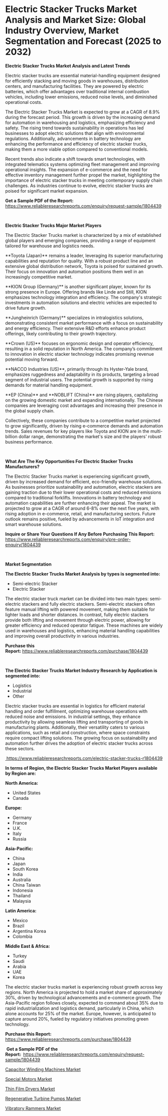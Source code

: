 <p><h1>Electric Stacker Trucks Market Analysis and Market Size: Global Industry Overview, Market Segmentation and Forecast (2025 to 2032)</h1></p><p><strong>Electric Stacker Trucks Market Analysis and Latest Trends</strong></p>
<p><p>Electric stacker trucks are essential material-handling equipment designed for efficiently stacking and moving goods in warehouses, distribution centers, and manufacturing facilities. They are powered by electric batteries, which offer advantages over traditional internal combustion vehicles, including lower emissions, reduced noise levels, and diminished operational costs. </p><p>The Electric Stacker Trucks Market is expected to grow at a CAGR of 8.9% during the forecast period. This growth is driven by the increasing demand for automation in warehousing and logistics, emphasizing efficiency and safety. The rising trend towards sustainability in operations has led businesses to adopt electric solutions that align with environmental regulations. Additionally, advancements in battery technology are enhancing the performance and efficiency of electric stacker trucks, making them a more viable option compared to conventional models.</p><p>Recent trends also indicate a shift towards smart technologies, with integrated telematics systems optimizing fleet management and improving operational insights. The expansion of e-commerce and the need for effective inventory management further propel the market, highlighting the importance of electric stacker trucks in meeting contemporary supply chain challenges. As industries continue to evolve, electric stacker trucks are poised for significant market expansion.</p></p>
<p><strong>Get a Sample PDF of the Report:&nbsp;</strong> <a href="https://www.reliableresearchreports.com/enquiry/request-sample/1804439?utm_campaign=10&utm_medium=2&utm_source=Github&utm_content=ia&utm_term=19022025&utm_id=electric-stacker-trucks">https://www.reliableresearchreports.com/enquiry/request-sample/1804439</a></p>
<p>&nbsp;</p>
<p><strong>Electric Stacker Trucks Major Market Players</strong></p>
<p><p>The Electric Stacker Trucks market is characterized by a mix of established global players and emerging companies, providing a range of equipment tailored for warehouse and logistics needs.</p><p>**Toyota (Japan)** remains a leader, leveraging its superior manufacturing capabilities and reputation for quality. With a robust product line and an extensive global distribution network, Toyota is poised for sustained growth. Their focus on innovation and automation positions them well in an increasingly competitive market.</p><p>**KION Group (Germany)** is another significant player, known for its strong presence in Europe. Offering brands like Linde and Still, KION emphasizes technology integration and efficiency. The company's strategic investments in automation solutions and electric vehicles are expected to drive future growth.</p><p>**Jungheinrich (Germany)** specializes in intralogistics solutions, demonstrating consistent market performance with a focus on sustainability and energy efficiency. Their extensive R&D efforts enhance product offerings, likely contributing to their growth trajectory.</p><p>**Crown (US)** focuses on ergonomic design and operator efficiency, resulting in a solid reputation in North America. The company’s commitment to innovation in electric stacker technology indicates promising revenue potential moving forward.</p><p>**NACCO Industries (US)**, primarily through its Hyster-Yale brand, emphasizes ruggedness and adaptability in its products, targeting a broad segment of industrial users. The potential growth is supported by rising demands for material handling equipment.</p><p>**EP (China)** and **NOBLIFT (China)** are rising players, capitalizing on the growing domestic market and expanding internationally. The Chinese companies are leveraging cost advantages and increasing their presence in the global supply chain.</p><p>Collectively, these companies contribute to a competitive market projected to grow significantly, driven by rising e-commerce demands and automation trends. Sales revenues for key players like Toyota and KION are in the multi-billion dollar range, demonstrating the market's size and the players' robust business performance.</p></p>
<p>&nbsp;</p>
<p><strong>What Are The Key Opportunities For Electric Stacker Trucks Manufacturers?</strong></p>
<p><p>The Electric Stacker Trucks market is experiencing significant growth, driven by increased demand for efficient, eco-friendly warehouse solutions. As businesses prioritize sustainability and automation, electric stackers are gaining traction due to their lower operational costs and reduced emissions compared to traditional forklifts. Innovations in battery technology and automation capabilities are further enhancing their appeal. The market is projected to grow at a CAGR of around 6-8% over the next five years, with rising adoption in e-commerce, retail, and manufacturing sectors. Future outlook remains positive, fueled by advancements in IoT integration and smart warehouse solutions.</p></p>
<p><strong>Inquire or Share Your Questions If Any Before Purchasing This Report:</strong> <a href="https://www.reliableresearchreports.com/enquiry/pre-order-enquiry/1804439?utm_campaign=10&utm_medium=2&utm_source=Github&utm_content=ia&utm_term=19022025&utm_id=electric-stacker-trucks">https://www.reliableresearchreports.com/enquiry/pre-order-enquiry/1804439</a></p>
<p>&nbsp;</p>
<p><strong>Market Segmentation</strong></p>
<p><strong>The Electric Stacker Trucks Market Analysis by types is segmented into:</strong></p>
<p><ul><li>Semi-electric Stacker</li><li>Electric Stacker</li></ul></p>
<p><p>The electric stacker truck market can be divided into two main types: semi-electric stackers and fully electric stackers. Semi-electric stackers often feature manual lifting with powered movement, making them suitable for lighter loads and shorter distances. In contrast, fully electric stackers provide both lifting and movement through electric power, allowing for greater efficiency and reduced operator fatigue. These machines are widely used in warehouses and logistics, enhancing material handling capabilities and improving overall productivity in various industries.</p></p>
<p><strong>Purchase this Report:&nbsp;</strong><a href="https://www.reliableresearchreports.com/purchase/1804439?utm_campaign=10&utm_medium=2&utm_source=Github&utm_content=ia&utm_term=19022025&utm_id=electric-stacker-trucks">https://www.reliableresearchreports.com/purchase/1804439</a></p>
<p>&nbsp;</p>
<p><strong>The Electric Stacker Trucks Market Industry Research by Application is segmented into:</strong></p>
<p><ul><li>Logistics</li><li>Industrial</li><li>Other</li></ul></p>
<p><p>Electric stacker trucks are essential in logistics for efficient material handling and order fulfillment, optimizing warehouse operations with reduced noise and emissions. In industrial settings, they enhance productivity by allowing seamless lifting and transporting of goods in manufacturing plants. Additionally, their versatility caters to various applications, such as retail and construction, where space constraints require compact lifting solutions. The growing focus on sustainability and automation further drives the adoption of electric stacker trucks across these sectors.</p></p>
<p><a href="https://www.reliableresearchreports.com/electric-stacker-trucks-r1804439?utm_campaign=10&utm_medium=2&utm_source=Github&utm_content=ia&utm_term=19022025&utm_id=electric-stacker-trucks">&nbsp;https://www.reliableresearchreports.com/electric-stacker-trucks-r1804439</a></p>
<p><strong>In terms of Region, the Electric Stacker Trucks Market Players available by Region are:</strong></p>
<p>
    <p> <strong> North America: </strong>
        <ul>
            <li>United States</li>
            <li>Canada</li>
        </ul>
        </p> 
    <p> <strong> Europe: </strong>
        <ul>
            <li>Germany</li>
            <li>France</li>
            <li>U.K.</li>
            <li>Italy</li>
            <li>Russia</li>
        </ul>
        </p> 
    <p> <strong> Asia-Pacific: </strong>
        <ul>
            <li>China</li>
            <li>Japan</li>
            <li>South Korea</li>
            <li>India</li>
            <li>Australia</li>
            <li>China Taiwan</li>
            <li>Indonesia</li>
            <li>Thailand</li>
            <li>Malaysia</li>
        </ul>
        </p> 
    <p> <strong> Latin America: </strong>
        <ul>
            <li>Mexico</li>
            <li>Brazil</li>
            <li>Argentina Korea</li>
            <li>Colombia</li>
        </ul>
        </p> 
    <p> <strong> Middle East & Africa: </strong>
        <ul>
            <li>Turkey</li>
            <li>Saudi</li>
            <li>Arabia</li>
            <li>UAE</li>
            <li>Korea</li>
        </ul>
    </p>
    </p>
<p><p>The electric stacker trucks market is experiencing robust growth across key regions. North America is projected to hold a market share of approximately 30%, driven by technological advancements and e-commerce growth. The Asia-Pacific region follows closely, expected to command about 35% due to rapid industrialization and logistics demand, particularly in China, which alone accounts for 25% of the market. Europe, however, is anticipated to capture around 20%, fueled by regulatory initiatives promoting green technology.</p></p>
<p><strong>Purchase this Report: </strong><a href="https://www.reliableresearchreports.com/purchase/1804439?utm_campaign=10&utm_medium=2&utm_source=Github&utm_content=ia&utm_term=19022025&utm_id=electric-stacker-trucks">https://www.reliableresearchreports.com/purchase/1804439</a></p>
<p>&nbsp;<strong>Get a Sample PDF of the Report:&nbsp;&nbsp;</strong><a href="https://www.reliableresearchreports.com/enquiry/request-sample/1804439?utm_campaign=10&utm_medium=2&utm_source=Github&utm_content=ia&utm_term=19022025&utm_id=electric-stacker-trucks">https://www.reliableresearchreports.com/enquiry/request-sample/1804439</a></p>
<p><strong></strong></p>
<p><p><a href="https://github.com/tselahiara/Market-Research-Report-List-1/blob/main/capacitor-winding-machines-market.md?utm_campaign=10&utm_medium=2&utm_source=Github&utm_content=ia&utm_term=19022025&utm_id=electric-stacker-trucks">Capacitor Winding Machines Market</a></p><p><a href="https://github.com/berbelsagwan/Market-Research-Report-List-1/blob/main/special-motors-market.md?utm_campaign=10&utm_medium=2&utm_source=Github&utm_content=ia&utm_term=19022025&utm_id=electric-stacker-trucks">Special Motors Market</a></p><p><a href="https://github.com/waverlyam689/Market-Research-Report-List-1/blob/main/thin-film-dryers-market.md?utm_campaign=10&utm_medium=2&utm_source=Github&utm_content=ia&utm_term=19022025&utm_id=electric-stacker-trucks">Thin Film Dryers Market</a></p><p><a href="https://github.com/boyermaragaret8392/Market-Research-Report-List-1/blob/main/regenerative-turbine-pumps-market.md?utm_campaign=10&utm_medium=2&utm_source=Github&utm_content=ia&utm_term=19022025&utm_id=electric-stacker-trucks">Regenerative Turbine Pumps Market</a></p><p><a href="https://github.com/anuellaruska/Market-Research-Report-List-1/blob/main/vibratory-rammers-market.md?utm_campaign=10&utm_medium=2&utm_source=Github&utm_content=ia&utm_term=19022025&utm_id=electric-stacker-trucks">Vibratory Rammers Market</a></p></p>